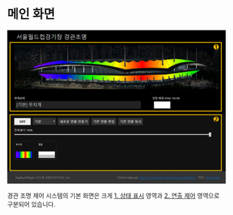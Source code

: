 # 메인 화면
![기본 화면 예시](image/main/screen_2.png)

경관 조명 제어 시스템의 기본 화면은 크게 [1. 상태 표시](main/status.md) 영역과 [2. 연출 제어](main/control.md) 영역으로 구분되어 있습니다.
